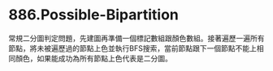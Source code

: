 # 886.Possible-Bipartition

常規二分圖判定問題，先建圖再準備一個標記數組跟顏色數組。接著遍歷一遍所有節點，將未被遍歷過的節點上色並執行BFS搜索，當前節點跟下一個節點不能上相同顏色，如果能成功為所有節點上色代表是二分圖。

